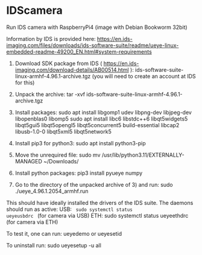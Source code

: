 # IDScamera
Run IDS camera with RaspberryPi4 (image with Debian Bookworm 32bit)



Information by IDS is provided here: https://en.ids-imaging.com/files/downloads/ids-software-suite/readme/ueye-linux-embedded-readme-49200_EN.html#system-requirements

1) Download SDK package from IDS ( https://en.ids-imaging.com/download-details/AB00514.html ):  ids-software-suite-linux-armhf-4.96.1-archive.tgz
   (you will need to create an account at IDS for this)

3) Unpack the archive:  tar -xvf ids-software-suite-linux-armhf-4.96.1-archive.tgz

4) Install packages:
   sudo apt install libgomp1 udev libpng-dev libjpeg-dev libopenblas0 libomp5
   sudo apt install libc6 libstdc++6 libqt5widgets5 libqt5gui5 libqt5opengl5 libqt5concurrent5 build-essential libcap2 libusb-1.0-0 libqt5xml5 libqt5network5
   
6) Install pip3 for python3:  sudo apt install python3-pip

7) Move the unrequired file:  sudo mv /usr/lib/python3.11/EXTERNALLY-MANAGED ~/Downloads/

8) Install python packages:  pip3 install pyueye numpy

9) Go to the directory of the unpacked archive of 3) and run:  sudo ./ueye_4.96.1.2054_armhf.run

This should have ideally installed the drivers of the IDS suite. The daemons should run as active: 
USB: <code> sudo systemctl status ueyeusbdrc </code> (for camera via USB)
ETH: sudo systemctl status ueyeethdrc  (for camera via ETH)

To test it, one can run:  ueyedemo  or ueyesetid

To uninstall run:   sudo ueyesetup -u all
    
